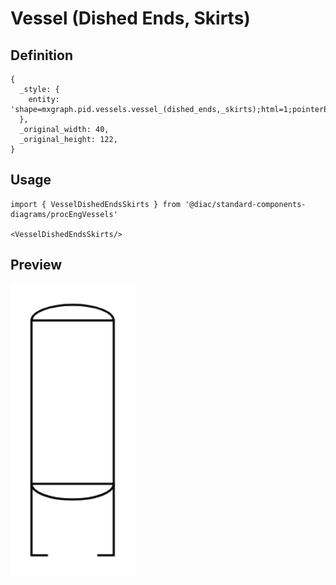 # Vessel (Dished Ends, Skirts)

## Definition

```
{
  _style: { 
    entity: 'shape=mxgraph.pid.vessels.vessel_(dished_ends,_skirts);html=1;pointerEvents=1;align=center;verticalLabelPosition=bottom;verticalAlign=top;dashed=0;',
  },
  _original_width: 40,
  _original_height: 122,
}
```

## Usage

```
import { VesselDishedEndsSkirts } from '@diac/standard-components-diagrams/procEngVessels'

<VesselDishedEndsSkirts/>
```

## Preview

<img src="./vessel-dished-ends-skirts.png" width="200"/>
